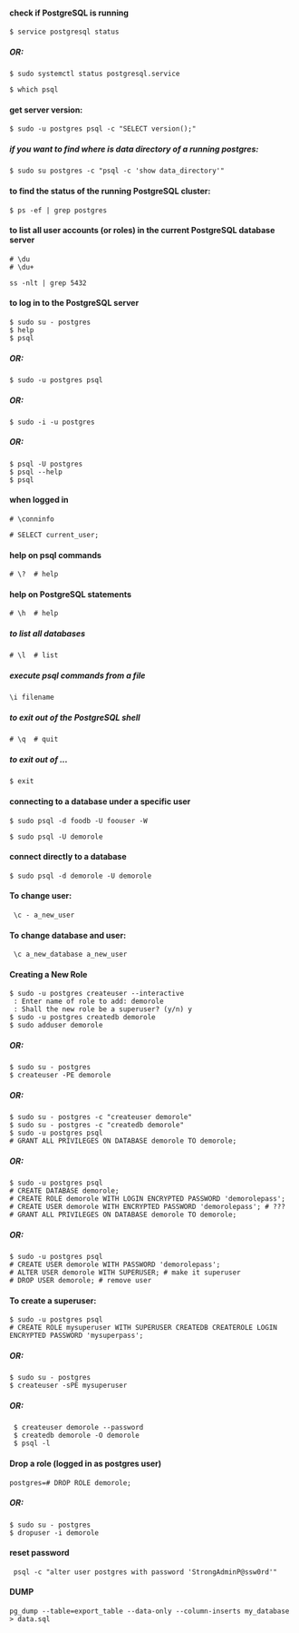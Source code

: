 #### check if PostgreSQL is running
```
$ service postgresql status
```
##### OR:
```
$ sudo systemctl status postgresql.service
```
```
$ which psql
```
#### get server version:
```
$ sudo -u postgres psql -c "SELECT version();"
```
##### if you want to find where is data directory of a running postgres:
```
$ sudo su postgres -c "psql -c 'show data_directory'"
```
#### to find the status of the running PostgreSQL cluster:
```
$ ps -ef | grep postgres
```
#### to list all user accounts (or roles) in the current PostgreSQL database server
```
# \du
# \du+
```
```
ss -nlt | grep 5432
```


#### to log in to the PostgreSQL server
```
$ sudo su - postgres
$ help
$ psql
```
##### OR:
```
$ sudo -u postgres psql
```
##### OR:
```
$ sudo -i -u postgres
```
##### OR:
```
$ psql -U postgres
$ psql --help
$ psql
```

#### when logged in
```
# \conninfo
```
```
# SELECT current_user;
```
#### help on psql commands
```
# \?  # help
```
#### help on PostgreSQL statements
```
# \h  # help
```
##### to list all databases
```
# \l  # list
```
##### execute psql commands from a file
```
\i filename
```

##### to exit out of the PostgreSQL shell 
```
# \q  # quit
```
##### to exit out of ... 
```
$ exit
```

#### connecting to a database under a specific user
```
$ sudo psql -d foodb -U foouser -W
```
```
$ sudo psql -U demorole
```
#### connect directly to a database
```
$ sudo psql -d demorole -U demorole 
```

#### To change user:
```
 \c - a_new_user
```
#### To change database and user:
```
 \c a_new_database a_new_user
```


#### Creating a New Role
```
$ sudo -u postgres createuser --interactive
 : Enter name of role to add: demorole
 : Shall the new role be a superuser? (y/n) y
$ sudo -u postgres createdb demorole
$ sudo adduser demorole
```
##### OR:
```
$ sudo su - postgres
$ createuser -PE demorole
```
##### OR:
```
$ sudo su - postgres -c "createuser demorole"
$ sudo su - postgres -c "createdb demorole"
$ sudo -u postgres psql
# GRANT ALL PRIVILEGES ON DATABASE demorole TO demorole;
```
##### OR:
```
$ sudo -u postgres psql
# CREATE DATABASE demorole;
# CREATE ROLE demorole WITH LOGIN ENCRYPTED PASSWORD 'demorolepass';
# CREATE USER demorole WITH ENCRYPTED PASSWORD 'demorolepass'; # ???
# GRANT ALL PRIVILEGES ON DATABASE demorole TO demorole;
```
##### OR:
```
$ sudo -u postgres psql
# CREATE USER demorole WITH PASSWORD 'demorolepass';
# ALTER USER demorole WITH SUPERUSER; # make it superuser
# DROP USER demorole; # remove user
```
#### To create a superuser:
```
$ sudo -u postgres psql
# CREATE ROLE mysuperuser WITH SUPERUSER CREATEDB CREATEROLE LOGIN ENCRYPTED PASSWORD 'mysuperpass';
```
##### OR:
```
$ sudo su - postgres
$ createuser -sPE mysuperuser
```
##### OR:
```
 $ createuser demorole --password
 $ createdb demorole -O demorole
 $ psql -l 
 ```
#### Drop a role (logged in as postgres user)
```
postgres=# DROP ROLE demorole;
```
##### OR:
```
$ sudo su - postgres
$ dropuser -i demorole
```
#### reset password
```
 psql -c "alter user postgres with password 'StrongAdminP@ssw0rd'"
```



#### DUMP
```
pg_dump --table=export_table --data-only --column-inserts my_database > data.sql
```

